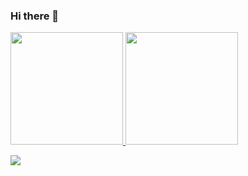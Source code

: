### Hi there 👋

<a href="https://github.com/aceisace">
  <img src="https://github-readme-stats.vercel.app/api?username=soniiit&count_private=true&show_icons=true&theme=radical" height="180px"/>
</a>
<a href="https://github.com/aceisace">
  <img src="https://github-readme-stats.vercel.app/api/top-langs/?username=soniiit&layout=compact&&theme=radical" height="180px"/>
</a>

![](https://komarev.com/ghpvc/?username=soniiit)

<!--
**SoniiiT/SoniiiT** is a ✨ _special_ ✨ repository because its `README.md` (this file) appears on your GitHub profile.

Here are some ideas to get you started:

- 🔭 I’m currently working on ...
- 🌱 I’m currently learning ...
- 👯 I’m looking to collaborate on ...
- 🤔 I’m looking for help with ...
- 💬 Ask me about ...
- 📫 How to reach me: ...
- 😄 Pronouns: ...
- ⚡ Fun fact: ...
-->
